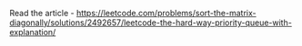 Read the article - https://leetcode.com/problems/sort-the-matrix-diagonally/solutions/2492657/leetcode-the-hard-way-priority-queue-with-explanation/
